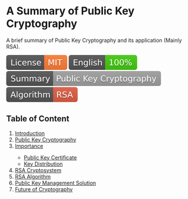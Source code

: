 # A Summary of Public Key Cryptography
A brief summary of Public Key Cryptography and its application (Mainly RSA). 
<p>
<a href="https://github.com/luckas72/Compendium_Public_Key_Crytography.github.io/blob/main/LICENSE" target="_blank" title="License: MIT"><img src="/icons/badgets/License-MIT-orange.svg"></a>
<a href="https://translate.google.com/" target="_blank" title="English document"><img src="/icons/badgets/English-100-brightgreen.svg"></a>
<a href="https://luckas72.github.io/Compendium_Public_Key_Crytography.github.io/" target="_blank" title="Summary"><img src="/icons/badgets/Summary-Public Key Cryptography-lightgrey.svg"></a>
<a href="https://simple.wikipedia.org/wiki/RSA_algorithm#:~:text=RSA%20(Rivest%E2%80%93Shamir%E2%80%93Adleman,can%20be%20given%20to%20anyone." target="_blank" title="RSA algo"><img src="/icons/badgets/Algorithm-RSA-red.svg"></a>
</p>


## Table of Content
<ol>
 <li>
   <a target="_blank" title="Introduction of Public Key Crytography" href="https://luckas72.github.io/Compendium_Public_Key_Crytography.github.io/#intro">Introduction</a>
 </li>
 
 <li>
  <a target="_blank" title="Public Key Crytography" href="https://luckas72.github.io/Compendium_Public_Key_Crytography.github.io/#pkc">Public Key Cryptography</a>
 </li>
 
 <li>
 <a target="_blank" title="Importance" href="https://luckas72.github.io/Compendium_Public_Key_Crytography.github.io/#impo">Importance</a>
 </li>
 
  <ul>
  <li>
   <a target="_blank" title="Public Key Certificate" href="https://luckas72.github.io/Compendium_Public_Key_Crytography.github.io/#pkct">Public Key Certificate</a>
    </li>
    
   <li>
 <a target="_blank" title="Key Distribution" href="https://luckas72.github.io/Compendium_Public_Key_Crytography.github.io/#keydis">Key Distribution</a>
 </li>
  </ul>

<li>
 <a target="_blank" title="RSA Cryptosystem" href="https://luckas72.github.io/Compendium_Public_Key_Crytography.github.io/#rsacry">RSA Cryptosystem</a>
</li>


<li>
 <a target="_blank" title="RSA Algorithm" href="https://luckas72.github.io/Compendium_Public_Key_Crytography.github.io/#rsaalgo">RSA Algorithm</a>
</li>

<li>
<a target="_blank" title="Public Key Management" href="https://luckas72.github.io/Compendium_Public_Key_Crytography.github.io/#pkm">
Public Key Management Solution
</a>
</li>

<li>
 <a target="_blank" title="Future of Cryptography" href="https://luckas72.github.io/Compendium_Public_Key_Crytography.github.io/#ftr">
  Future of Cryptography
 </a>
  </li>
</ol>
